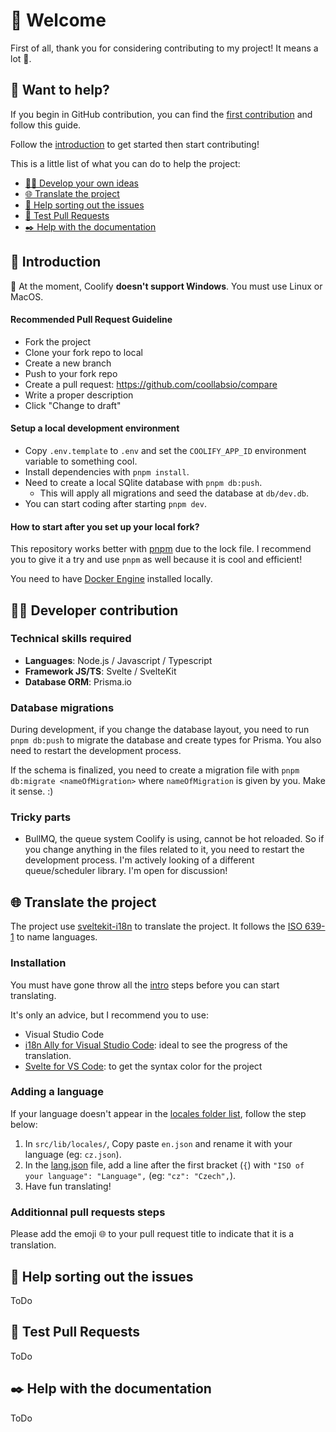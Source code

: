 # 👋 Welcome

First of all, thank you for considering contributing to my project! It means a lot 💜.

## 🙋 Want to help?

If you begin in GitHub contribution, you can find the [first contribution](https://github.com/firstcontributions/first-contributions) and follow this guide.

Follow the [introduction](#introduction) to get started then start contributing!

This is a little list of what you can do to help the project:

- [🧑‍💻 Develop your own ideas](#developer-contribution)
- [🌐 Translate the project](#translation)
- [📄 Help sorting out the issues](#help-sorting-out-the-issues)
- [🎯 Test Pull Requests](#test-pull-requests)
- [✒️ Help with the documentation](#help-with-the-documentation)

## 👋 Introduction

🔴 At the moment, Coolify **doesn't support Windows**. You must use Linux or MacOS.

#### Recommended Pull Request Guideline

- Fork the project
- Clone your fork repo to local
- Create a new branch
- Push to your fork repo
- Create a pull request: https://github.com/coollabsio/compare
- Write a proper description
- Click "Change to draft"

#### Setup a local development environment

- Copy `.env.template` to `.env` and set the `COOLIFY_APP_ID` environment variable to something cool.
- Install dependencies with `pnpm install`.
- Need to create a local SQlite database with `pnpm db:push`.
  - This will apply all migrations and seed the database at `db/dev.db`.
- You can start coding after starting `pnpm dev`.

#### How to start after you set up your local fork?

This repository works better with [pnpm](https://pnpm.io) due to the lock file. I recommend you to give it a try and use `pnpm` as well because it is cool and efficient!

You need to have [Docker Engine](https://docs.docker.com/engine/install/) installed locally.

## 🧑‍💻 Developer contribution

### Technical skills required

- **Languages**: Node.js / Javascript / Typescript
- **Framework JS/TS**: Svelte / SvelteKit
- **Database ORM**: Prisma.io

### Database migrations

During development, if you change the database layout, you need to run `pnpm db:push` to migrate the database and create types for Prisma. You also need to restart the development process.

If the schema is finalized, you need to create a migration file with `pnpm db:migrate <nameOfMigration>` where `nameOfMigration` is given by you. Make it sense. :)

### Tricky parts

- BullMQ, the queue system Coolify is using, cannot be hot reloaded. So if you change anything in the files related to it, you need to restart the development process. I'm actively looking of a different queue/scheduler library. I'm open for discussion!

## 🌐 Translate the project

The project use [sveltekit-i18n](https://github.com/sveltekit-i18n/lib) to translate the project.
It follows the [ISO 639-1](https://en.wikipedia.org/wiki/List_of_ISO_639-1_codes) to name languages.

### Installation

You must have gone throw all the [intro](#introduction) steps before you can start translating.

It's only an advice, but I recommend you to use:

- Visual Studio Code
- [i18n Ally for Visual Studio Code](https://marketplace.visualstudio.com/items?itemName=Lokalise.i18n-ally): ideal to see the progress of the translation.
- [Svelte for VS Code](https://marketplace.visualstudio.com/items?itemName=svelte.svelte-vscode): to get the syntax color for the project

### Adding a language

If your language doesn't appear in the [locales folder list](src/lib/locales/), follow the step below:

1.  In `src/lib/locales/`, Copy paste `en.json` and rename it with your language (eg: `cz.json`).
2.  In the [lang.json](src/lib/lang.json) file, add a line after the first bracket (`{`) with `"ISO of your language": "Language",` (eg: `"cz": "Czech",`).
3.  Have fun translating!

### Additionnal pull requests steps

Please add the emoji 🌐 to your pull request title to indicate that it is a translation.

## 📄 Help sorting out the issues

ToDo

## 🎯 Test Pull Requests

ToDo

## ✒️ Help with the documentation

ToDo
